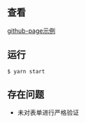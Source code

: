 ## 查看

[github-page示例]("http://ticket.hamomo.top")

## 运行

```
$ yarn start
```

## 存在问题

- 未对表单进行严格验证
